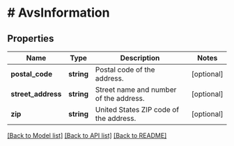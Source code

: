 # # AvsInformation

## Properties

Name | Type | Description | Notes
------------ | ------------- | ------------- | -------------
**postal_code** | **string** | Postal code of the address. | [optional]
**street_address** | **string** | Street name and number of the address. | [optional]
**zip** | **string** | United States ZIP code of the address. | [optional]

[[Back to Model list]](../../README.md#models) [[Back to API list]](../../README.md#endpoints) [[Back to README]](../../README.md)
